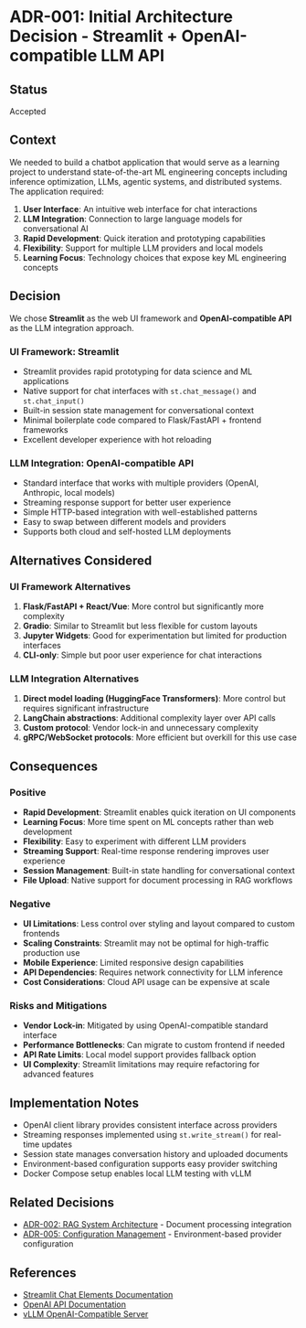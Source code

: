 # ADR-001: Initial Architecture Decision - Streamlit + OpenAI-compatible LLM API

## Status
Accepted

## Context
We needed to build a chatbot application that would serve as a learning project to understand state-of-the-art ML engineering concepts including inference optimization, LLMs, agentic systems, and distributed systems. The application required:

1. **User Interface**: An intuitive web interface for chat interactions
2. **LLM Integration**: Connection to large language models for conversational AI
3. **Rapid Development**: Quick iteration and prototyping capabilities
4. **Flexibility**: Support for multiple LLM providers and local models
5. **Learning Focus**: Technology choices that expose key ML engineering concepts

## Decision
We chose **Streamlit** as the web UI framework and **OpenAI-compatible API** as the LLM integration approach.

### UI Framework: Streamlit
- Streamlit provides rapid prototyping for data science and ML applications
- Native support for chat interfaces with `st.chat_message()` and `st.chat_input()`
- Built-in session state management for conversational context
- Minimal boilerplate code compared to Flask/FastAPI + frontend frameworks
- Excellent developer experience with hot reloading

### LLM Integration: OpenAI-compatible API
- Standard interface that works with multiple providers (OpenAI, Anthropic, local models)
- Streaming response support for better user experience
- Simple HTTP-based integration with well-established patterns
- Easy to swap between different models and providers
- Supports both cloud and self-hosted LLM deployments

## Alternatives Considered

### UI Framework Alternatives
1. **Flask/FastAPI + React/Vue**: More control but significantly more complexity
2. **Gradio**: Similar to Streamlit but less flexible for custom layouts
3. **Jupyter Widgets**: Good for experimentation but limited for production interfaces
4. **CLI-only**: Simple but poor user experience for chat interactions

### LLM Integration Alternatives
1. **Direct model loading (HuggingFace Transformers)**: More control but requires significant infrastructure
2. **LangChain abstractions**: Additional complexity layer over API calls
3. **Custom protocol**: Vendor lock-in and unnecessary complexity
4. **gRPC/WebSocket protocols**: More efficient but overkill for this use case

## Consequences

### Positive
- **Rapid Development**: Streamlit enables quick iteration on UI components
- **Learning Focus**: More time spent on ML concepts rather than web development
- **Flexibility**: Easy to experiment with different LLM providers
- **Streaming Support**: Real-time response rendering improves user experience
- **Session Management**: Built-in state handling for conversational context
- **File Upload**: Native support for document processing in RAG workflows

### Negative
- **UI Limitations**: Less control over styling and layout compared to custom frontends
- **Scaling Constraints**: Streamlit may not be optimal for high-traffic production use
- **Mobile Experience**: Limited responsive design capabilities
- **API Dependencies**: Requires network connectivity for LLM inference
- **Cost Considerations**: Cloud API usage can be expensive at scale

### Risks and Mitigations
- **Vendor Lock-in**: Mitigated by using OpenAI-compatible standard interface
- **Performance Bottlenecks**: Can migrate to custom frontend if needed
- **API Rate Limits**: Local model support provides fallback option
- **UI Complexity**: Streamlit limitations may require refactoring for advanced features

## Implementation Notes
- OpenAI client library provides consistent interface across providers
- Streaming responses implemented using `st.write_stream()` for real-time updates
- Session state manages conversation history and uploaded documents
- Environment-based configuration supports easy provider switching
- Docker Compose setup enables local LLM testing with vLLM

## Related Decisions
- [ADR-002: RAG System Architecture](002-rag-system-architecture.md) - Document processing integration
- [ADR-005: Configuration Management](005-configuration-management.md) - Environment-based provider configuration

## References
- [Streamlit Chat Elements Documentation](https://docs.streamlit.io/library/api-reference/chat)
- [OpenAI API Documentation](https://platform.openai.com/docs/api-reference)
- [vLLM OpenAI-Compatible Server](https://docs.vllm.ai/en/latest/serving/openai_compatible_server.html)